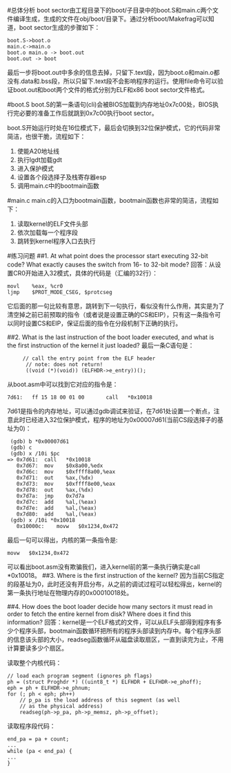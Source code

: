 #总体分析
boot sector由工程目录下的boot/子目录中的boot.S和main.c两个文件编译生成，生成的文件在obj/boot/目录下。通过分析boot/Makefrag可以知道，boot sector生成的步骤如下：
```
boot.S->boot.o
main.c->main.o
boot.o main.o -> boot.out
boot.out -> boot
```
最后一步将boot.out中多余的信息去掉，只留下.text段，因为boot.o和main.o都没有.data和.bss段，所以只留下.text段不会影响程序的运行。使用file命令可以验证boot.out和boot两个文件的格式分别为ELF和x86 boot sector文件格式。

#boot.S
boot.S的第一条语句(cli)会被BIOS加载到内存地址0x7c00处，BIOS执行完必要的准备工作后就跳到0x7c00执行boot sector。

boot.S开始运行时处在16位模式下，最后会切换到32位保护模式，它的代码非常简洁，也很干脆，流程如下：

1. 使能A20地址线
2. 执行lgdt加载gdt
3. 进入保护模式
4. 设置各个段选择子及栈寄存器esp
5. 调用main.c中的bootmain函数

#main.c
main.c的入口为bootmain函数，bootmain函数也非常的简洁，流程如下：

1. 读取kernel的ELF文件头部
2. 依次加载每一个程序段
3. 跳转到kernel程序入口去执行

#练习问题
##1. At what point does the processor start executing 32-bit code? What exactly causes the switch from 16- to 32-bit mode?
回答：从设置CR0开始进入32模式，具体的代码是（汇编的32行）：
```
movl    %eax, %cr0
ljmp    $PROT_MODE_CSEG, $protcseg
```
它后面的那一句比较有意思，跳转到下一句执行，看似没有什么作用，其实是为了清空掉之前已前预取的指令（或者说是设置正确的CS和EIP），只有这一条指令可以同时设置CS和EIP，保证后面的指令在分段机制下正确的执行。

##2. What is the last instruction of the boot loader executed, and what is the first instruction of the kernel it just loaded?
最后一条C语句是：
```
     // call the entry point from the ELF header                                                                                                                                            
      // note: does not return!
      ((void (*)(void)) (ELFHDR->e_entry))();
```
从boot.asm中可以找到它对应的指令是：
```
7d61:   ff 15 18 00 01 00       call   *0x10018
```
7d61是指令的内存地址，可以通过gdb调试来验证，在7d61处设置一个断点，注意此时已经进入32位保护模式，程序的地址为0x00007d61(当前CS段选择子的基址为0)：
```
 (gdb) b *0x00007d61
 (gdb) c
 (gdb) x /10i $pc
=> 0x7d61:  call   *0x10018
   0x7d67:  mov    $0x8a00,%edx
   0x7d6c:  mov    $0xffff8a00,%eax
   0x7d71:  out    %ax,(%dx)
   0x7d73:  mov    $0xffff8e00,%eax
   0x7d78:  out    %ax,(%dx)
   0x7d7a:  jmp    0x7d7a
   0x7d7c:  add    %al,(%eax)
   0x7d7e:  add    %al,(%eax)
   0x7d80:  add    %al,(%eax)
 (gdb) x /10i *0x10018
   0x10000c:    movw   $0x1234,0x472
```
最后一句可以得出，内核的第一条指令是:
```
movw   $0x1234,0x472
```
可以看出boot.asm没有欺骗我们，进入kernel前的第一条执行确实是call *0x10018。
##3. Where is the first instruction of the kernel?
因为当前CS指定的段基址为0，此时还没有开启分布，从之前的调试过程可以轻松得出，kernel的第一条执行地址在物理内存的0x00010018处。
 
##4. How does the boot loader decide how many sectors it must read in order to fetch the entire kernel from disk? Where does it find this information?
回答：kernel是一个ELF格式的文件，可以从ELF头部得到程序有多少个程序头部，bootmain函数循环把所有的程序头部读到内存中。每个程序头部的信息该头部的大小，readseg函数循环从磁盘读取扇区，一直到读完为止，不用计算要读多少个扇区。

读取整个内核代码：
```
// load each program segment (ignores ph flags)
ph = (struct Proghdr *) ((uint8_t *) ELFHDR + ELFHDR->e_phoff);
eph = ph + ELFHDR->e_phnum;
for (; ph < eph; ph++)
    // p_pa is the load address of this segment (as well
    // as the physical address)
    readseg(ph->p_pa, ph->p_memsz, ph->p_offset);
```
读取程序段代码：
```
end_pa = pa + count;
...
while (pa < end_pa) {
...
}
```
